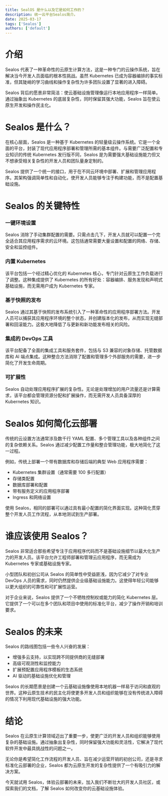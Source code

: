 ```yaml
---
title: SealOS 是什么以及它是如何工作的？
description: 统一云平台Sealos简介。
date: 2025-03-17
tags: ['Sealos']
authors: ['default']
---
```


# 介绍

Sealos 代表了一种革命性的云原生计算方法，这是一种专门的云操作系统，旨在解决当今开发人员面临的根本性挑战。虽然 Kubernetes 已成为容器编排的事实标准，但其陡峭的学习曲线和操作复杂性为许多团队设置了显著的进入障碍。

Sealos 背后的愿景非常简洁：使云基础设施管理像运行本地应用程序一样简单。通过抽象出 Kubernetes 的底层复杂性，同时保留其强大功能，Sealos 旨在使云原生开发和操作民主化。

# Sealos 是什么？

在核心层面，Sealos 是一种基于 Kubernetes 的轻量级云操作系统。它是一个全面的平台，封装了现代应用程序部署和管理所需的基本组件。与需要广泛配置和专业知识的传统 Kubernetes 发行版不同，Sealos 是为需要强大基础设施能力但又不想承受相关复杂性的开发人员和团队量身定制的。

Sealos 提供了一个统一的接口，用于在不同云环境中部署、扩展和管理应用程序。其架构强调简单性和自动化，使开发人员能够专注于构建功能，而不是配置基础设施。

# Sealos 的关键特性

### 一键环境设置

Sealos 消除了手动集群配置的需要。只需点击几下，开发人员就可以配置一个完全适合其应用程序需求的云环境。这包括通常需要大量设置和配置的网络、存储、安全和监控组件。

### 内置 Kubernetes

该平台包括一个经过精心优化的 Kubernetes 核心，专门针对云原生工作负载进行了调整。这种集成提供了 Kubernetes 的所有好处：容器编排、服务发现和声明式基础设施，而无需用户成为 Kubernetes 专家。

### 基于快照的发布

Sealos 通过其基于快照的发布系统引入了一种革命性的应用程序部署方法。开发人员可以捕获其应用程序环境的整个状态，并创建版本化的发布，从而实现无缝部署和回滚能力。这极大地降低了与更新和新功能发布相关的风险。

### 集成的 DevOps 工具

该平台配备了全面的集成工具和服务套件，包括与 S3 兼容的对象存储、托管数据库和 AI 端点集成。这种整合方法消除了配置和管理多个外部服务的需要，进一步简化了开发生命周期。

### 可扩展性

Sealos 自动处理应用程序扩展的复杂性。无论是处理增加的用户流量还是计算需求，该平台都会管理资源分配和扩展操作，而无需开发人员具备深厚的 Kubernetes 知识。

# Sealos 如何简化云部署

传统的云设置方法通常涉及数千行 YAML 配置、多个管理工具以及各种组件之间的复杂依赖关系。Sealos 通过减少配置工作量和整合管理功能，极大地简化了这一过程。

例如，传统上部署一个带有数据库和存储后端的典型 Web 应用程序需要：

- Kubernetes 集群设置（通常需要 100 多行配置）
- 存储类配置
- 数据库部署和配置
- 带有服务定义的应用程序部署
- Ingress 和网络设置

使用 Sealos，相同的部署可以通过具有最小配置的简化界面实现。这种简化贯穿整个开发人员工作流程，从本地测试到生产部署。

# 谁应该使用 Sealos？

Sealos 非常适合那些希望专注于应用程序代码而不是基础设施细节以最大化生产力的开发人员。该平台允许工程师部署和管理云应用程序，而无需成为 Kubernetes 专家或基础设施专家。

小型团队和初创公司从 Sealos 的简单性中受益匪浅，因为它减少了对专业 DevOps 人员的需求，同时仍然提供企业级基础设施能力。这使得年轻公司能够以更大组织的可靠性和可扩展性运营。

对于企业来说，Sealos 提供了一个不牺牲控制权或能力的简化 Kubernetes 层。它提供了一个可以在多个团队和项目中使用的标准化平台，减少了操作开销和培训要求。

# Sealos 的未来

Sealos 的路线图包括一些令人兴奋的发展：

- 增强多云支持，以实现跨不同提供商的无缝部署
- 高级可观测性和监控能力
- 扩展预配置应用程序模板的生态系统
- AI 驱动的基础设施优化和管理

Sealos 的长期愿景是创建一个云基础设施像使用本地机器一样易于访问和直观的世界。这种云原生技术的民主化将使更多开发人员和组织能够在没有传统进入障碍的情况下利用现代基础设施的强大功能。

# 结论

Sealos 在云原生计算领域迈出了重要一步，使更广泛的开发人员和组织能够使用复杂的基础设施。通过抽象出复杂性，同时保留强大功能和灵活性，它解决了现代软件开发中最具挑战性的问题之一。

无论你是希望简化工作流程的开发人员、旨在减少运营开销的初创公司，还是寻求标准化云部署的企业，Sealos 都为云原生开发的复杂性提供了一个有吸引力的解决方案。

今天就试用 Sealos，体验云部署的未来，加入我们不断壮大的开发人员社区，或探索我们的文档，了解 Sealos 如何改变你的云基础设施体验。